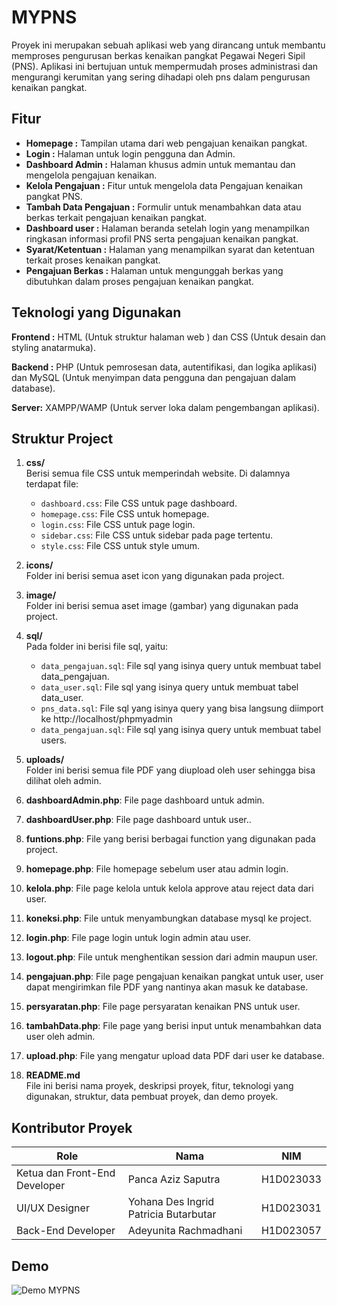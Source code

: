 
# MYPNS  

Proyek ini merupakan sebuah aplikasi web yang dirancang untuk membantu memproses pengurusan berkas kenaikan pangkat Pegawai Negeri Sipil (PNS). Aplikasi ini bertujuan untuk mempermudah proses administrasi dan mengurangi kerumitan yang sering dihadapi oleh pns dalam pengurusan kenaikan pangkat. 
## Fitur

- **Homepage :** Tampilan utama dari web pengajuan kenaikan pangkat. 
- **Login :** Halaman untuk login pengguna dan Admin.
- **Dashboard Admin :** Halaman khusus admin untuk memantau dan mengelola pengajuan kenaikan.
- **Kelola Pengajuan :** Fitur untuk mengelola data Pengajuan kenaikan pangkat PNS.
- **Tambah Data Pengajuan :** Formulir untuk menambahkan data atau berkas terkait pengajuan kenaikan pangkat.
- **Dashboard user :** Halaman beranda setelah login yang menampilkan ringkasan informasi profil PNS serta pengajuan kenaikan pangkat.
- **Syarat/Ketentuan :** Halaman yang menampilkan syarat dan ketentuan terkait proses kenaikan pangkat.
- **Pengajuan Berkas :** Halaman untuk mengunggah berkas yang dibutuhkan dalam proses pengajuan kenaikan pangkat.
## Teknologi yang Digunakan

**Frontend       :** HTML (Untuk struktur halaman web ) dan CSS (Untuk desain dan styling anatarmuka).

**Backend :**
PHP (Untuk pemrosesan data, autentifikasi, dan logika aplikasi) dan MySQL (Untuk menyimpan data pengguna dan pengajuan dalam database).

**Server:**           XAMPP/WAMP (Untuk server loka dalam pengembangan aplikasi).
## Struktur Project

1. **css/**  
   Berisi semua file CSS untuk memperindah website. Di dalamnya terdapat file: 
   - `dashboard.css`: File CSS untuk page dashboard.
   - `homepage.css`: File CSS untuk homepage.
   - `login.css`: File CSS untuk page login.
   - `sidebar.css`: File CSS untuk sidebar pada page tertentu.
   - `style.css`: File CSS untuk style umum.

2. **icons/**  
   Folder ini berisi semua aset icon yang digunakan pada project.

3. **image/**  
   Folder ini berisi semua aset image (gambar) yang digunakan pada project.

4. **sql/**  
   Pada folder ini berisi file sql, yaitu:
   - `data_pengajuan.sql`: File sql yang isinya query untuk membuat tabel data_pengajuan.
   - `data_user.sql`: File sql yang isinya query untuk membuat tabel data_user.
   - `pns_data.sql`: File sql yang isinya query yang bisa langsung diimport ke http://localhost/phpmyadmin
   - `data_pengajuan.sql`: File sql yang isinya query untuk membuat tabel users.

5. **uploads/**  
   Folder ini berisi semua file PDF yang diupload oleh user sehingga bisa dilihat oleh admin.

6. **dashboardAdmin.php**: File page dashboard untuk admin.

7. **dashboardUser.php**: File page dashboard untuk user..

8. **funtions.php**: File yang berisi berbagai function yang digunakan pada project.

9. **homepage.php**: File homepage sebelum user atau admin login.

10. **kelola.php**: File page kelola untuk kelola approve atau reject data dari user.

11. **koneksi.php**: File untuk menyambungkan database mysql ke project.

12. **login.php**: File page login untuk login admin atau user.

13. **logout.php**: File untuk menghentikan session dari admin maupun user.

14. **pengajuan.php**: File page pengajuan kenaikan pangkat untuk user, user dapat mengirimkan file PDF yang nantinya akan masuk ke database.

15. **persyaratan.php**: File page persyaratan kenaikan PNS untuk user.

16. **tambahData.php**: File page yang berisi input untuk menambahkan data user oleh admin.

17. **upload.php**: File yang mengatur upload data PDF dari user ke database.

18. **README.md**  
   File ini berisi nama proyek, deskripsi proyek, fitur, teknologi yang digunakan, struktur, data pembuat proyek, dan demo proyek.
## Kontributor Proyek

| Role              | Nama                 | NIM        |
|-------------------|----------------------|--------------------------|
| Ketua dan Front-End Developer | Panca Aziz Saputra         | H1D023033 |
| UI/UX Designer  | Yohana Des Ingrid Patricia Butarbutar    | H1D023031 |
| Back-End Developer    | Adeyunita Rachmadhani        | H1D023057 |



## Demo

![Demo MYPNS](https://github.com/user-attachments/assets/db4dd46a-92fe-41a3-bf32-4474e5bb5430)
